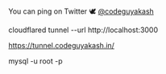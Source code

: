 You can ping on Twitter 🕊️ <a href="https://x.com/codeguyakash">@codeguyakash</a>

cloudflared tunnel --url http://localhost:3000

https://tunnel.codeguyakash.in/

mysql -u root -p
